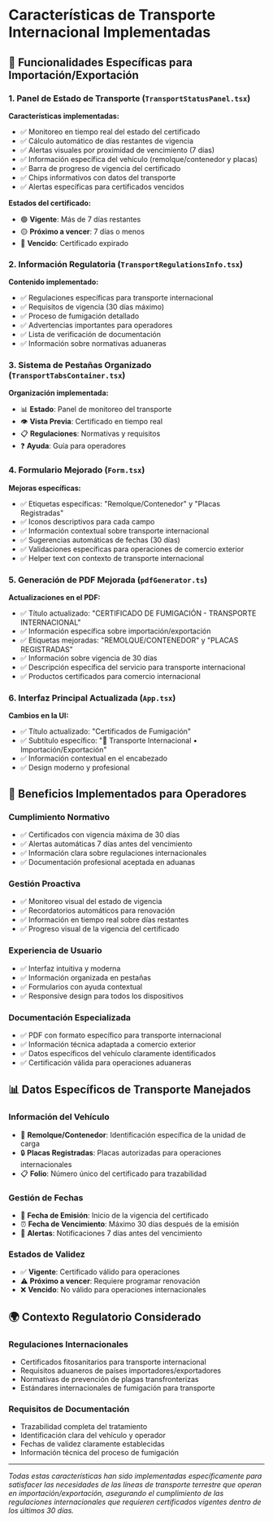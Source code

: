 # Características de Transporte Internacional Implementadas

## 🚛 Funcionalidades Específicas para Importación/Exportación

### 1. **Panel de Estado de Transporte** (`TransportStatusPanel.tsx`)

**Características implementadas:**
- ✅ Monitoreo en tiempo real del estado del certificado
- ✅ Cálculo automático de días restantes de vigencia
- ✅ Alertas visuales por proximidad de vencimiento (7 días)
- ✅ Información específica del vehículo (remolque/contenedor y placas)
- ✅ Barra de progreso de vigencia del certificado
- ✅ Chips informativos con datos del transporte
- ✅ Alertas específicas para certificados vencidos

**Estados del certificado:**
- 🟢 **Vigente**: Más de 7 días restantes
- 🟡 **Próximo a vencer**: 7 días o menos
- 🔴 **Vencido**: Certificado expirado

### 2. **Información Regulatoria** (`TransportRegulationsInfo.tsx`)

**Contenido implementado:**
- ✅ Regulaciones específicas para transporte internacional
- ✅ Requisitos de vigencia (30 días máximo)
- ✅ Proceso de fumigación detallado
- ✅ Advertencias importantes para operadores
- ✅ Lista de verificación de documentación
- ✅ Información sobre normativas aduaneras

### 3. **Sistema de Pestañas Organizado** (`TransportTabsContainer.tsx`)

**Organización implementada:**
- 📊 **Estado**: Panel de monitoreo del transporte
- 👁️ **Vista Previa**: Certificado en tiempo real
- 📋 **Regulaciones**: Normativas y requisitos
- ❓ **Ayuda**: Guía para operadores

### 4. **Formulario Mejorado** (`Form.tsx`)

**Mejoras específicas:**
- ✅ Etiquetas específicas: "Remolque/Contenedor" y "Placas Registradas"
- ✅ Iconos descriptivos para cada campo
- ✅ Información contextual sobre transporte internacional
- ✅ Sugerencias automáticas de fechas (30 días)
- ✅ Validaciones específicas para operaciones de comercio exterior
- ✅ Helper text con contexto de transporte internacional

### 5. **Generación de PDF Mejorada** (`pdfGenerator.ts`)

**Actualizaciones en el PDF:**
- ✅ Título actualizado: "CERTIFICADO DE FUMIGACIÓN - TRANSPORTE INTERNACIONAL"
- ✅ Información específica sobre importación/exportación
- ✅ Etiquetas mejoradas: "REMOLQUE/CONTENEDOR" y "PLACAS REGISTRADAS"
- ✅ Información sobre vigencia de 30 días
- ✅ Descripción específica del servicio para transporte internacional
- ✅ Productos certificados para comercio internacional

### 6. **Interfaz Principal Actualizada** (`App.tsx`)

**Cambios en la UI:**
- ✅ Título actualizado: "Certificados de Fumigación"
- ✅ Subtítulo específico: "🚛 Transporte Internacional • Importación/Exportación"
- ✅ Información contextual en el encabezado
- ✅ Design moderno y profesional

## 🎯 Beneficios Implementados para Operadores

### **Cumplimiento Normativo**
- ✅ Certificados con vigencia máxima de 30 días
- ✅ Alertas automáticas 7 días antes del vencimiento
- ✅ Información clara sobre regulaciones internacionales
- ✅ Documentación profesional aceptada en aduanas

### **Gestión Proactiva**
- ✅ Monitoreo visual del estado de vigencia
- ✅ Recordatorios automáticos para renovación
- ✅ Información en tiempo real sobre días restantes
- ✅ Progreso visual de la vigencia del certificado

### **Experiencia de Usuario**
- ✅ Interfaz intuitiva y moderna
- ✅ Información organizada en pestañas
- ✅ Formularios con ayuda contextual
- ✅ Responsive design para todos los dispositivos

### **Documentación Especializada**
- ✅ PDF con formato específico para transporte internacional
- ✅ Información técnica adaptada a comercio exterior
- ✅ Datos específicos del vehículo claramente identificados
- ✅ Certificación válida para operaciones aduaneras

## 📊 Datos Específicos de Transporte Manejados

### **Información del Vehículo**
- 🚛 **Remolque/Contenedor**: Identificación específica de la unidad de carga
- 🔒 **Placas Registradas**: Placas autorizadas para operaciones internacionales
- 📋 **Folio**: Número único del certificado para trazabilidad

### **Gestión de Fechas**
- 📅 **Fecha de Emisión**: Inicio de la vigencia del certificado
- ⏰ **Fecha de Vencimiento**: Máximo 30 días después de la emisión
- 🔔 **Alertas**: Notificaciones 7 días antes del vencimiento

### **Estados de Validez**
- ✅ **Vigente**: Certificado válido para operaciones
- ⚠️ **Próximo a vencer**: Requiere programar renovación
- ❌ **Vencido**: No válido para operaciones internacionales

## 🌍 Contexto Regulatorio Considerado

### **Regulaciones Internacionales**
- Certificados fitosanitarios para transporte internacional
- Requisitos aduaneros de países importadores/exportadores
- Normativas de prevención de plagas transfronterizas
- Estándares internacionales de fumigación para transporte

### **Requisitos de Documentación**
- Trazabilidad completa del tratamiento
- Identificación clara del vehículo y operador
- Fechas de validez claramente establecidas
- Información técnica del proceso de fumigación

---

*Todas estas características han sido implementadas específicamente para satisfacer las necesidades de las líneas de transporte terrestre que operan en importación/exportación, asegurando el cumplimiento de las regulaciones internacionales que requieren certificados vigentes dentro de los últimos 30 días.*
